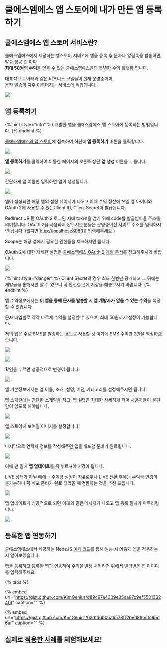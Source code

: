 # 쿨에스엠에스 앱 스토어에 내가 만든 앱 등록하기

## 쿨에스엠에스 앱 스토어 서비스란?

쿨에스엠에스에서 제공하는 앱스토어 서비스에 앱을 등록 후 문자나 알림톡을 발송하면 발송 성공 건 마다  
**최대 50원의 수익**을 얻을 수 있는 쿨에스엠에스만의 특별한 수익 플랫폼 입니다.

대표적으로 아래와 같은 비즈니스 모델들이 현재 운영중이며,  
문자 발송이 자주 이루어지는 서비스에 적합합니다.

![](https://github.com/coolsms/documents/tree/7ca6146b61cd067d8dbdc123b0fed954b54ba21e/.gitbook/assets/image.png)

## 앱 등록하기

{% hint style="info" %}
개발한 앱을 쿨에스엠에스 앱 스토어에 등록하는 방법입니다.
{% endhint %}

[쿨에스엠에스의 앱 스토어](https://coolsms.co.kr/apps)에 접속하여 하단에 **앱 등록하기** 버튼을 클릭합니다.

![](https://github.com/coolsms/documents/tree/7ca6146b61cd067d8dbdc123b0fed954b54ba21e/.gitbook/assets/_2019-05-16__10.01.40.png)

**앱 등록하기**를 클릭하여 이동한 페이지의 오른쪽 상단 **앱 생성** 버튼을 누릅니다.

![](https://github.com/coolsms/documents/tree/7ca6146b61cd067d8dbdc123b0fed954b54ba21e/.gitbook/assets/_2019-05-16__10.02.58.png)

간단하게 앱 이름만 입력하면 앱이 생성됩니다.

![](https://github.com/coolsms/documents/tree/7ca6146b61cd067d8dbdc123b0fed954b54ba21e/.gitbook/assets/_2019-05-16__10.03.18.png)

앱이 생성되면 해당 앱의 설정 페이지가 나오고 이때 수익 정산에 쓰일 앱 아이디와 OAuth 2에 사용할 수 있는Client ID, Client Secret이 발급됩니다.

Redirect URI란 OAuth 2 로그인 시에 token을 얻기 위해 code를 발급받아올 주소를 의미합니다. OAuth 2을 사용하지 않으시는 분들은 운영중이신 사이트 주소를 입력하시면 됩니다. \(없다면 [http://localhost:8080](http://localhost:8080)를 입력해주세요.\)

Scope는 해당 앱에서 필요한 권한들을 체크하시면 됩니다.

OAuth 2에 대한 자세한 설명은 [쿨에스엠에스 OAuth 2 개발 문서](https://docs.coolsms.co.kr/authentication/oauth2)를 참고해주시기 바랍니다.

![](https://github.com/coolsms/documents/tree/7ca6146b61cd067d8dbdc123b0fed954b54ba21e/.gitbook/assets/_2019-05-28__3.23.10.png)

{% hint style="danger" %}
Client Secret의 경우 최초 한번만 공개되고 그 뒤에는 재발급을 통해서만 알 수 있으니 꼭 안전한 곳에 저장을 해놓으시기 바랍니다.
{% endhint %}

앱 수익정보에서는 **이 앱을 통해 문자를 발송할 시 앱 개발자가 얻을 수 있는 수익**을 책정할 수 있습니다.

문자 타입별로 각각 다르게 수익을 설정할 수 있으며, 최대 50원까지 설정이 가능합니다.

저의 앱은 주로 SMS를 발송하는 용도로 사용할 것 이기에 SMS 수익만 2원을 책정하겠습니다.

![](https://github.com/coolsms/documents/tree/7ca6146b61cd067d8dbdc123b0fed954b54ba21e/.gitbook/assets/_2019-05-28__3.27.15.png)

![](https://github.com/coolsms/documents/tree/7ca6146b61cd067d8dbdc123b0fed954b54ba21e/.gitbook/assets/_2019-05-23__11.26.59.png)

확인을 누르면 성공적으로 변경이 됩니다.

![](https://github.com/coolsms/documents/tree/7ca6146b61cd067d8dbdc123b0fed954b54ba21e/.gitbook/assets/_2019-05-23__11.28.24.png)

앱 기본정보에서는 앱 이름, 소개, 설명, 버전, 카테고리를 설정해주시면 됩니다.

앱 소개란에는 간단한 소개말을 적고, 앱 설명은 최대한 상세하게 적어 사용자들이 불편함이 없도록 해야합니다.

![](https://github.com/coolsms/documents/tree/7ca6146b61cd067d8dbdc123b0fed954b54ba21e/.gitbook/assets/_2019-05-17__11.35.42.png)

앱 스토어에 보여질 이미지를 설정합니다.

![](https://github.com/coolsms/documents/tree/7ca6146b61cd067d8dbdc123b0fed954b54ba21e/.gitbook/assets/_2019-05-17__11.50.14.png)

마지막으로 연락처 정보를 작성해주면 앱을 배포할 준비가 완료됩니다.

![](https://github.com/coolsms/documents/tree/7ca6146b61cd067d8dbdc123b0fed954b54ba21e/.gitbook/assets/_2019-05-17__11.49.15.png)

이때 맨 밑에 **앱 업데이트**를 꼭 누르셔야 저장이 됩니다.

LIVE 상태가 아닐 때에는 수익금 설정이 자유로우나 LIVE 전환 후에는 수익금 변경이 불가능하니 꼭 배포 준비가 완료 되었을 때 전환하는 것을 추천 드립니다.

![](https://github.com/coolsms/documents/tree/7ca6146b61cd067d8dbdc123b0fed954b54ba21e/.gitbook/assets/_2019-05-20__10.19.16.png)

앱 업데이트가 성공적으로 되면 아래와 같은 메시지가 나오고 앱 등록 절차가 마무리됩니다.

![](https://github.com/coolsms/documents/tree/7ca6146b61cd067d8dbdc123b0fed954b54ba21e/.gitbook/assets/_2019-05-20__10.21.22.png)

## 등록한 앱 연동하기

쿨에스엠에스에서 제공하는 NodeJS [예제 코드](https://github.com/solapi/examples)를 통해 발송 시 어떻게 앱을 적용하는지 알아보겠습니다.

앱을 등록하고 등록한 앱과 연동하여 수익을 발생 시키려면 위에서 발급받은 앱 아이디를 입력해주세요.

{% tabs %}

{% embed url="https://gist.github.com/KimGenius/d89c97a4339e35ca87c9ef55013324f6" caption="" %}

{% embed url="https://gist.github.com/KimGenius/62df46b0ba6578f12bed88bcfc95d6af" caption="" %}

## 실제로 [적용한 사례](https://sendsms.kr)를 체험해보세요!

